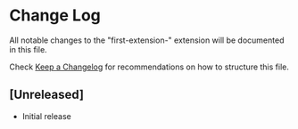 # Change Log

All notable changes to the "first-extension-" extension will be documented in this file.

Check [Keep a Changelog](http://keepachangelog.com/) for recommendations on how to structure this file.

## [Unreleased]

- Initial release